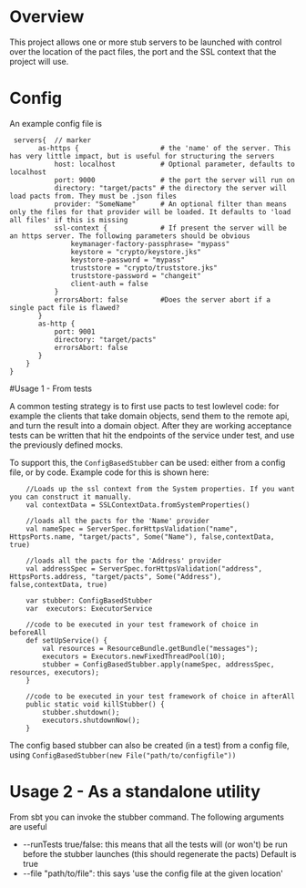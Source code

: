 # Overview
This project allows one or more stub servers to be launched with control over the location of the pact files, the port and the
SSL context that the project will use.   

# Config

An example config file is
```
 servers{  // marker 
       as-https {                    # the 'name' of the server. This has very little impact, but is useful for structuring the servers
           host: localhost           # Optional parameter, defaults to localhost
           port: 9000                # the port the server will run on
           directory: "target/pacts" # the directory the server will load pacts from. They must be .json files
           provider: "SomeName"      # An optional filter than means only the files for that provider will be loaded. It defaults to 'load all files' if this is missing
           ssl-context {             # If present the server will be an https server. The following parameters should be obvious 
               keymanager-factory-passphrase= "mypass"     
               keystore = "crypto/keystore.jks"
               keystore-password = "mypass"
               truststore = "crypto/truststore.jks"
               truststore-password = "changeit"
               client-auth = false
           }
           errorsAbort: false        #Does the server abort if a single pact file is flawed?
       }
       as-http {
           port: 9001
           directory: "target/pacts"
           errorsAbort: false
       }
    }
}
```

#Usage 1 - From tests

A common testing strategy is to first use pacts to test lowlevel code: for example the clients that take domain objects, send them to the remote api,
and turn the result into a domain object. After they are working acceptance tests can be written that hit the endpoints of the service
under test, and use the previously defined mocks.

To support this, the `ConfigBasedStubber` can be used: either from a config file, or by code. Example code for this is shown here:


```
    //Loads up the ssl context from the System properties. If you want you can construct it manually.
    val contextData = SSLContextData.fromSystemProperties()
    
    //loads all the pacts for the 'Name' provider
    val nameSpec = ServerSpec.forHttpsValidation("name", HttpsPorts.name, "target/pacts", Some("Name"), false,contextData, true)
    
    //loads all the pacts for the 'Address' provider
    val addressSpec = ServerSpec.forHttpsValidation("address", HttpsPorts.address, "target/pacts", Some("Address"), false,contextData, true)
    
    var stubber: ConfigBasedStubber
    var  executors: ExecutorService

    //code to be executed in your test framework of choice in beforeAll
    def setUpService() {
        val resources = ResourceBundle.getBundle("messages");
        executors = Executors.newFixedThreadPool(10);
        stubber = ConfigBasedStubber.apply(nameSpec, addressSpec, resources, executors);
    }

    //code to be executed in your test framework of choice in afterAll    
    public static void killStubber() {
        stubber.shutdown();
        executors.shutdownNow();
    }
```
 
The config based stubber can also be created (in a test) from a config file, using `ConfigBasedStubber(new File("path/to/configfile"))`

# Usage 2 - As a standalone utility

From sbt you can invoke the stubber command. The following arguments are useful
* --runTests true/false: this means that all the tests will (or won't) be run before the stubber launches (this should regenerate the pacts) Default is true
* --file "path/to/file": this says 'use the config file at the given location' 

